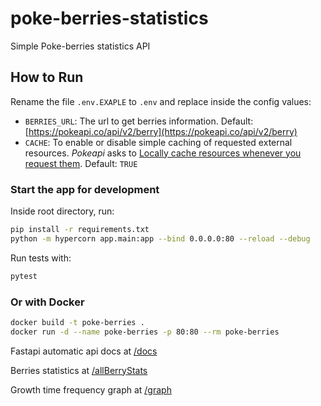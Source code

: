 # poke-berries-statistics
Simple Poke-berries statistics API


## How to Run
Rename the file `.env.EXAPLE` to `.env` and replace inside the config values:  
- `BERRIES_URL`: The url to get berries information. Default: [https://pokeapi.co/api/v2/berry](https://pokeapi.co/api/v2/berry)  
- `CACHE`: To enable or disable simple caching of requested external resources. *Pokeapi* asks to [Locally cache resources whenever you request them](https://pokeapi.co/docs/v2#fairuse). Default: `TRUE`  
### Start the app for development  
Inside root directory, run:  
```bash 
pip install -r requirements.txt
python -m hypercorn app.main:app --bind 0.0.0.0:80 --reload --debug
```  
Run tests with:
```bash 
pytest
```  

### Or with Docker
```bash 
docker build -t poke-berries .
docker run -d --name poke-berries -p 80:80 --rm poke-berries
```  


Fastapi automatic api docs at [/docs](http://localhost/docs)  
  
Berries statistics at [/allBerryStats](http://localhost/allBerryStats)  
  
Growth time frequency graph at [/graph](http://localhost/graph)